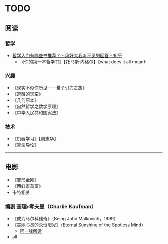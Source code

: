 # TODO

## 阅读

### 哲学

- [哲学入门有哪些书推荐？ - 风好大我听不见的回答 - 知乎](https://www.zhihu.com/question/19588342/answer/21188918)
  - 《你的第一本哲学书》【托马斯·内格尔】《what does it all mean》

### 兴趣

- 《现实不似你所见——量子引力之旅》
- 《遮蔽的天空》
- 《几何原本》
- 《自然哲学之数学原理》
- 《中华人民共和国宪法》

### 技术

- 《机器学习》【周志华】
- 《算法导论》

---

## 电影

- 《变形金刚》
- 《西虹市首富》
- 卡特相关

### 编剧 查理•考夫曼（Charlie Kaufman）

- 《成为马尔科维奇》（Being John Malkovich，1999）
- 《美丽心灵的永恒阳光》（Eternal Sunshine of the Spotless Mind）
  - [阮一峰解读](http://www.ruanyifeng.com/blog/2005/08/post_134.html)
- all
